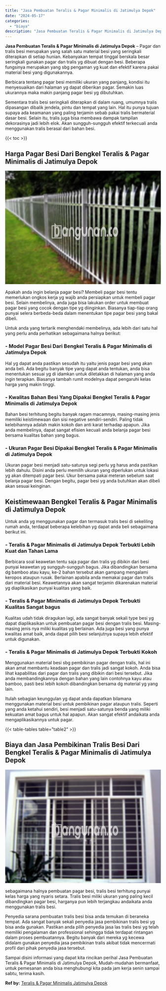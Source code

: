 ```yaml
---
title: "Jasa Pembuatan Teralis & Pagar Minimalis di Jatimulya Depok"
date: "2024-05-17"
categories: 
  - "biaya"
description: "Jasa Pembuatan Teralis & Pagar Minimalis di Jatimulya Depok. Sampai disini informasi yang dapat kita rincikan perihal Jasa Pembuatan Teralis & Pagar Minimali..."
---
```


**Jasa Pembuatan Teralis & Pagar Minimalis di Jatimulya Depok** – Pagar dan tralis besi merupakan yang salah satu material besi yang seringkali diterapkan di setiap hunian. Kebanyakan tempat tinggal berskala besar seringkali gunakan pagar dan tralis yg dibuat dengan besi. Beberapa fungsinya merupakan yang sbg pengaman yg kuat dan efektif karena pakai material besi yang digunakannya.

Berbicara tentang pagar besi memiliki ukuran yang panjang, kondisi itu menyesuaikan dari halaman yg dapat diberikan pagar. Semakin luas ukurannya maka makin panjang pagar besi yg dibutuhkan.

Sementara tralis besi seringkali diterapkan di dalam ruang, umumnya tralis dipasangan dibalik jendela, pintu dan tempat yang lain. Hal itu punya tujuan supaya ada keamanan yang paling terjamin sebab pakai tralis bermaterial dasar besi. Selain itu, tralis juga bisa membawa dampak tampilan dekorasinya jadi lebih elok. Akan sungguh-sungguh efektif terkecuali anda menggunakan tralis berasal dari bahan besi.

{{< toc >}}

## Harga Pagar Besi Dari Bengkel Teralis & Pagar Minimalis di Jatimulya Depok

![Jasa Pembuatan Teralis & Pagar Minimalis di Jatimulya Depok](/images/pagar-minimalis-murah-34.png)

Apakah anda ingin belanja pagar besi? Membeli pagar besi tentu memerlukan ongkos kerja yg wajib anda persiapkan untuk membeli pagar besi. Selain membelinya, anda juga bisa lakukan order untuk membuat pagar besi yang cocok dengan tipe yg diinginkan. Biasanya tiap-tiap orang punyai selera berbeda-beda dalam menentukan tipe pagar besi yang bakal dibeli.

Untuk anda yang tertarik menghendaki membelinya, ada lebih dari satu hal yang perlu anda perhatikan sebagaimana halnya berikut:
### \- Model Pagar Besi Dari Bengkel Teralis & Pagar Minimalis di Jatimulya Depok

Hal yg dapat anda pastikan sesudah itu yaitu jenis pagar besi yang akan anda beli. Ada begitu banyak tipe yang dapat anda tentukan, anda bisa menentukan sesuai yg di idamkan untuk diletakkan di halaman yang anda ingin terapkan. Biasanya tambah rumit modelnya dapat pengaruhi kelas harga yang makin tinggi.

### \- Kwalitas Bahan Besi Yang Dipakai Bengkel Teralis & Pagar Minimalis di Jatimulya Depok

Bahan besi terhitung begitu banyak ragam macamnya, masing-masing jenis memiliki keistimewaan dan sisi negative sendiri-sendiri. Paling tidak kelebihannya adalah makin kokoh dan anti karat terhadap apapun. Jika anda membelinya, dapat sangat efisien kecuali anda belanja pagar besi bersama kualitas bahan yang bagus.

### \- Ukuran Pagar Besi Dipakai Bengkel Teralis & Pagar Minimalis di Jatimulya Depok

Ukuran pagar besi menjadi satu-satunya segi perlu yg harus anda pastikan lebih dahulu. Disini anda perlu memilih ukuran yang diperlukan untuk lokasi yg akan ditempati pagar besi. Ukur bersama pakai meteran sebelum saat belanja pagar besi. Dengan begitu, pagar besi yg anda butuhkan akan dibeli akan sesuai keinginan.

## Keistimewaan Bengkel Teralis & Pagar Minimalis di Jatimulya Depok

Untuk anda yg menggunakan pagar dan termasuk tralis besi di sekeliling rumah anda, terdapat beberapa kelebihan yg dapat anda beli sebagaimana berikut ini.

### \- Teralis & Pagar Minimalis di Jatimulya Depok Terbukti Lebih Kuat dan Tahan Lama

Berbicara soal keawetan tentu saja pagar dan tralis yg dibikin dari besi punyai keawetan yg sungguh-sungguh bagus. Jika dibandingkan bersama dg bamboo atau kayu, ke-2 bahan tersebut akan gampang mengalami keropos ataupun rusak. Berlainan apabila anda memakai pagar dan tralis dari material besi. Keawetannya akan sangat terjamin dikarenakan material yg diaplikasikan punyai kualitas yang baik.

### \- Teralis & Pagar Minimalis di Jatimulya Depok Terbukti Kualitas Sangat bagus

Kualitas udah tidak diragukan lagi, ada sangat banyak sekali type besi yg dapat diaplikasikan untuk pembuatan pagar besi dengan tralis besi. Masing-masing jenis nya miliki kualitas yg berlainan. Ada juga besi yang punya kwalitas amat baik, anda dapat pilih besi selanjutnya supaya lebih efektif untuk digunakan.

### \- Teralis & Pagar Minimalis di Jatimulya Depok Terbukti Kokoh

Menggunakan material besi sbg pembikinan pagar dengan tralis, hal ini akan amat membantu keadaan pagar dan tralis jadi sangat kokoh. Anda bisa lihat kapabilitas dari pagar dan tralis yang dibikin dari besi tersebut. Jika anda membandingkannya dengan bahan yang lain contohnya kayu atau bamboo, pasti besi lebih kokoh dibandingkan bersama dg material yg yang lain.

Itulah sebagian keunggulan yg dapat anda dapatkan bilamana menggunakan material besi untuk pembikinan pagar ataupun tralis. Seperti yang anda ketahui sendiri, besi menjadi satu-satunya benda yang miliki kekuatan amat bagus untuk hal apapun. Akan sangat efektif andaikata anda mengaplikasikannya untuk pagar.

{{< table-tables table="table2" >}}

## Biaya dan Jasa Pembikinan Tralis Besi Dari Bengkel Teralis & Pagar Minimalis di Jatimulya Depok

![Jasa Pembuatan Teralis & Pagar Minimalis di Jatimulya Depok](/images/teralis-minimalis-murah-10.png)

sebagaimana halnya pembuatan pagar besi, tralis besi terhitung punyai kelas harga yang nyaris setara. Tralis besi miliki ukuran yang paling kecil dibandingkan pagar besi, harganya pun lebih terjangkau andaikata anda menggunakan tralis besi.

Penyedia sarana pembuatan tralis besi bisa anda temukan di beraneka tempat. Ada sangat banyak sekali penyedia jasa pembikinan tralis besi yg bisa anda gunakan. Pastikan anda pilih penyedia jasa las tralis besi yg telah memiliki pengalaman dan professional sehingga tidak terdapat rintangan dalam proses pembuatannya. Begitu banyak dari mereka yg kecewa didalam gunakan penyedia jasa pembikinan tralis akibat tidak mencermati profil dari pihak penyedia jasa tersebut.

Sampai disini informasi yang dapat kita rincikan perihal Jasa Pembuatan Teralis & Pagar Minimalis di Jatimulya Depok, Mudah-mudahan bermanfaat, untuk pemesanan anda bisa menghubungi kita pada jam kerja senin sampai sabtu, terima kasih.

**Ref by:** [Teralis & Pagar Minimalis Jatimulya Depok](https://id.wikipedia.org/wiki/Teralis)
